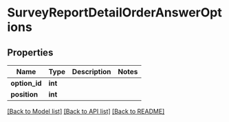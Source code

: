 # SurveyReportDetailOrderAnswerOptions

## Properties
Name | Type | Description | Notes
------------ | ------------- | ------------- | -------------
**option_id** | **int** |  | 
**position** | **int** |  | 

[[Back to Model list]](../README.md#documentation-for-models) [[Back to API list]](../README.md#documentation-for-api-endpoints) [[Back to README]](../README.md)


